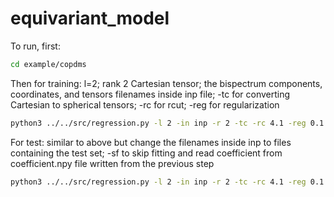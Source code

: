 # equivariant_model

To run, first:

```sh
cd example/copdms
```

Then for training: l=2; rank 2 Cartesian tensor; the bispectrum components, coordinates, and tensors filenames inside inp file; -tc for converting Cartesian to spherical tensors; -rc for rcut; -reg for regularization
```sh
python3 ../../src/regression.py -l 2 -in inp -r 2 -tc -rc 4.1 -reg 0.1
```

For test: similar to above but change the filenames inside inp to files containing the test set; -sf to skip fitting and read coefficient from coefficient.npy file written from the previous step
```sh
python3 ../../src/regression.py -l 2 -in inp -r 2 -tc -rc 4.1 -reg 0.1 -sf
```
